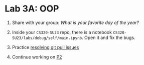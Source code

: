 # Lab 3A: OOP

1. Share with your group: *What is your favorite day of the year?*

2. Inside your `CS320-SU23` repo, there is a notebook `CS320-SU23/labs/debug/self/main.ipynb`. Open it and fix the bugs. 

3. Practice [resolving git pull issues](./git-fix-pull)

4. Continue working on [P2](../p2)